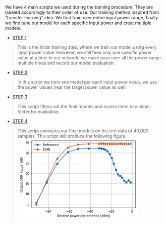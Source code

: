 We have 4 main scripts we used during the training procedure.
They are labeled accordingly to their order of use.
Our training method inspired from "transfer learning" idea. We first train over entire input power range, finally we fine tune our model for each specific input power and creat multiple models. 

* [STEP 1](https://github.com/skrimpon/nonlin/blob/main/project/train/step1_train.py)
>This is the initial training step, where we train our model using every input power value. However, we still feed only one specific power value at a time to our network, we make pass over all the power range multiple times and record our model evaluation. 

* [STEP 2](https://github.com/skrimpon/nonlin/blob/main/project/train/step2_train_optimize.py)
>In this script we train one model per each input power value, we use the power values near the target power value as well.


* [STEP 3](https://github.com/skrimpon/nonlin/blob/main/project/train/step3_model_clean.py)
>This script filters out the final models and moves them to a clean folder for evaluation.

* [STEP 4](https://github.com/skrimpon/nonlin/blob/main/project/train/step4_result_plotter.py)
>This script evaluates our final models on the test data of 40,000 samples. This script will produce the following figure.
![eval](https://raw.githubusercontent.com/skrimpon/nonlin/main/performance_eval.png)
